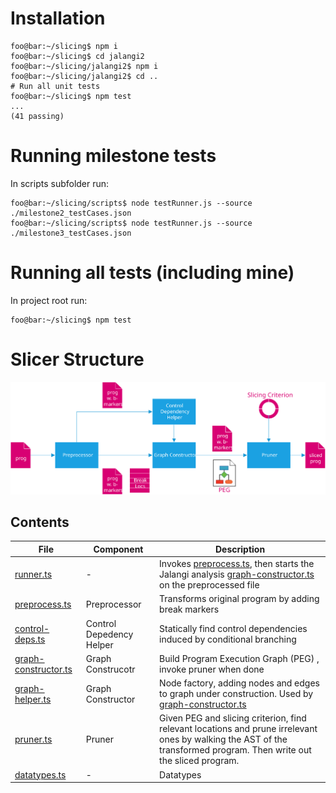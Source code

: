 # Installation
```console
foo@bar:~/slicing$ npm i
foo@bar:~/slicing$ cd jalangi2
foo@bar:~/slicing/jalangi2$ npm i
foo@bar:~/slicing/jalangi2$ cd ..
# Run all unit tests
foo@bar:~/slicing$ npm test
...
(41 passing)
```
# Running milestone tests
In scripts subfolder run:
```console
foo@bar:~/slicing/scripts$ node testRunner.js --source ./milestone2_testCases.json
foo@bar:~/slicing/scripts$ node testRunner.js --source ./milestone3_testCases.json
```
# Running all tests (including mine)
In project root run:
```console
foo@bar:~/slicing$ npm test
```
# Slicer Structure
![Conceptual structure of slicer](./docs/slicer-structure.svg)
## Contents
| File  | Component | Description |
| ------------- | ------------- | ------------- |
| [runner.ts](slicer/runner.ts) | - |Invokes [preprocess.ts](slicer/preprocess.ts), then starts the Jalangi analysis [graph-constructor.ts](slicer/graph-constructor.ts) on the preprocessed file 
| [preprocess.ts](slicer/preprocess.ts) | Preprocessor | Transforms original program by adding break markers  |
| [control-deps.ts](slicer/control-deps.ts) | Control Depedency Helper | Statically find control dependencies induced by conditional branching |
| [graph-constructor.ts](slicer/graph-constructor.ts) | Graph Construcotr | Build Program Execution Graph (PEG) , invoke pruner when done |
| [graph-helper.ts](slicer/graph-helper.ts) | Graph Constructor | Node factory, adding nodes and edges to graph under construction. Used by [graph-constructor.ts](slicer/graph-constructor.ts) |
| [pruner.ts](slicer/pruner.ts) | Pruner | Given PEG and slicing criterion, find relevant locations and prune irrelevant ones by walking the AST of the transformed program. Then write out the sliced program.   |
| [datatypes.ts](slicer/datatypes.ts) | - | Datatypes |

